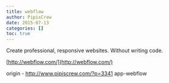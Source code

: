 ```yaml
---
title: webflow
author: PipisCrew
date: 2015-07-13
categories: []
toc: true
---
```


Create professional, responsive websites. Without writing code.

[http://webflow.com/](http://webflow.com/)

origin - http://www.pipiscrew.com/?p=3341 app-webflow